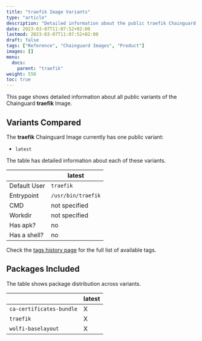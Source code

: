 ```yaml
---
title: "traefik Image Variants"
type: "article"
description: "Detailed information about the public traefik Chainguard Image variants"
date: 2023-03-07T11:07:52+02:00
lastmod: 2023-03-07T11:07:52+02:00
draft: false
tags: ["Reference", "Chainguard Images", "Product"]
images: []
menu:
  docs:
    parent: "traefik"
weight: 550
toc: true
---
```


This page shows detailed information about all public variants of the Chainguard **traefik** Image.

## Variants Compared
The **traefik** Chainguard Image currently has one public variant: 

- `latest`

The table has detailed information about each of these variants.

|              | latest             |
|--------------|--------------------|
| Default User | `traefik`          |
| Entrypoint   | `/usr/bin/traefik` |
| CMD          | not specified      |
| Workdir      | not specified      |
| Has apk?     | no                 |
| Has a shell? | no                 |

Check the [tags history page](/chainguard/chainguard-images/reference/traefik/tags_history/) for the full list of available tags.

## Packages Included
The table shows package distribution across variants.

|                          | latest |
|--------------------------|--------|
| `ca-certificates-bundle` | X      |
| `traefik`                | X      |
| `wolfi-baselayout`       | X      |

